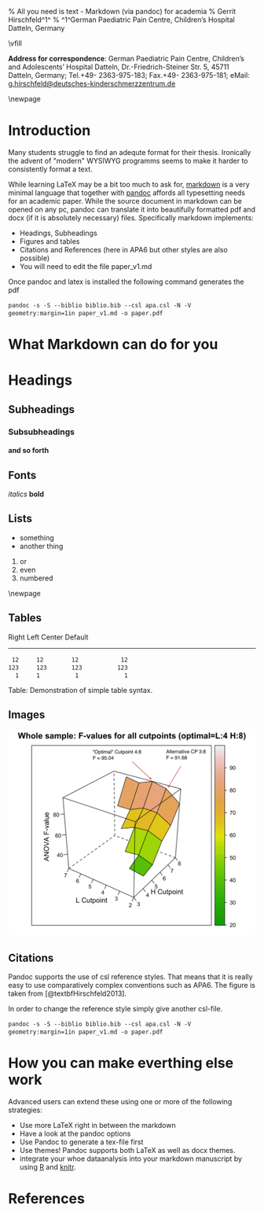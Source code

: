 % All you need is text - Markdown (via pandoc) for academia
% Gerrit Hirschfeld^1^
% ^1^German Paediatric Pain Centre, Children’s Hospital Datteln, Germany

\vfill  

**Address for correspondence**: German Paediatric Pain Centre, Children’s and Adolescents’ Hospital Datteln, Dr.-Friedrich-Steiner Str. 5, 45711 Datteln, Germany; Tel.+49- 2363-975-183; Fax.+49- 2363-975-181; eMail: g.hirschfeld@deutsches-kinderschmerzzentrum.de  

\newpage

# Introduction
Many students struggle to find an adequte format for their thesis. Ironically the advent of "modern" WYSIWYG programms seems to make it harder to consistently format a text. 

While learning LaTeX may be a bit too much to ask for, [markdown](http://daringfireball.net/projects/markdown/) is a very minimal language that together with [pandoc](http://johnmacfarlane.net/pandoc/) affords all typesetting needs for an academic paper. While the source document in markdown can be opened on any pc, pandoc can translate  it into beautifully formatted pdf and docx (if it is absolutely necessary) files. Specifically markdown implements:

- Headings, Subheadings
- Figures and tables
- Citations and References (here in APA6 but other styles are also possible)
- You will need to edit the file paper_v1.md

Once pandoc and latex is installed the following command generates the pdf

    pandoc -s -S --biblio biblio.bib --csl apa.csl -N -V geometry:margin=1in paper_v1.md -o paper.pdf  

# What Markdown can do for you
# Headings
## Subheadings
### Subsubheadings
#### and so forth

## Fonts
*italics*
**bold** 

## Lists
- something
- another thing

1. or
2. even
3. numbered

\newpage  

## Tables

  Right     Left     Center     Default
-------     ------ ----------   -------
     12     12        12            12
    123     123       123          123
      1     1          1             1
Table:  Demonstration of simple table syntax.


## Images

![Example figure from one of my last papers](fig_2_whole_F.png)  

## Citations
Pandoc supports the use of csl reference styles. That means that it is really easy to use comparatively complex conventions such as APA6. The figure is taken from [@textbfHirschfeld2013].

In order to change the reference style simply give another csl-file.  
    
    pandoc -s -S --biblio biblio.bib --csl apa.csl -N -V geometry:margin=1in paper_v1.md -o paper.pdf

# How you can make everthing else work
Advanced users can extend these using one or more of the following strategies:  
- Use more LaTeX right in between the markdown  
- Have a look at the pandoc options  
- Use Pandoc to generate a tex-file first  
- Use themes! Pandoc supports both LaTeX as well as docx themes.  
- integrate your whoe dataanalysis into your markdown manuscript by using [R](http://www.r-project.org) and [knitr](http://yihui.name/knitr/).

# References